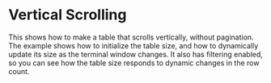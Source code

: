 # Vertical Scrolling

This shows how to make a table that scrolls vertically, without pagination. The example shows how to initialize the table size, and how to dynamically update its size as the terminal window changes. It also has filtering enabled, so you can see how the table size responds to dynamic changes in the row count.
